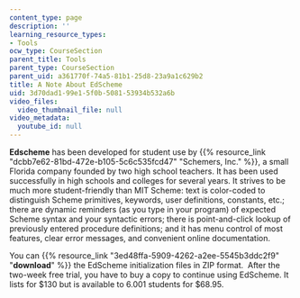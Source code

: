 ```yaml
---
content_type: page
description: ''
learning_resource_types:
- Tools
ocw_type: CourseSection
parent_title: Tools
parent_type: CourseSection
parent_uid: a361770f-74a5-81b1-25d8-23a9a1c629b2
title: A Note About EdScheme
uid: 3d70dad1-99e1-5f0b-5081-53934b532a6b
video_files:
  video_thumbnail_file: null
video_metadata:
  youtube_id: null
---
```


**Edscheme** has been developed for student use by {{% resource_link "dcbb7e62-81bd-472e-b105-5c6c535fcd47" "Schemers, Inc." %}}, a small Florida company founded by two high school teachers. It has been used successfully in high schools and colleges for several years. It strives to be much more student-friendly than MIT Scheme: text is color-coded to distinguish Scheme primitives, keywords, user definitions, constants, etc.; there are dynamic reminders (as you type in your program) of expected Scheme syntax and your syntactic errors; there is point-and-click lookup of previously entered procedure definitions; and it has menu control of most features, clear error messages, and convenient online documentation.

You can {{% resource_link "3ed48ffa-5909-4262-a2ee-5545b3ddc2f9" "**download**" %}} the EdScheme initialization files in ZIP format.  After the two-week free trial, you have to buy a copy to continue using EdScheme. It lists for $130 but is available to 6.001 students for $68.95.